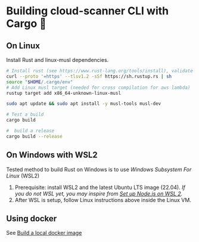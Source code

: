 # Building cloud-scanner CLI with Cargo 🦀

## On Linux

Install Rust and linux-musl dependencies.

```sh
# Install rust (see https://www.rust-lang.org/tools/install), validate when prompted
curl --proto '=https' --tlsv1.2 -sSf https://sh.rustup.rs | sh
source "$HOME/.cargo/env"
# Add Linux musl target (needed for cross compilation for aws lambda)
rustup target add x86_64-unknown-linux-musl

sudo apt update && sudo apt install -y musl-tools musl-dev

# Test a build
cargo build

#  build a release
cargo build --release
```

## On Windows with WSL2

Tested method to build Rust on Windows is to use _Windows Subsystem For Linux_ (WSL2)

1. Prerequisite: install WSL2 and  the latest Ubuntu LTS image (22.04).
_If you do not WSL yet, you may inspire from [Set up Node.js on WSL 2](https://docs.microsoft.com/en-us/windows/dev-environment/javascript/nodejs-on-wsl)._
2. After WSL is setup, follow Linux instructions above inside the Linux VM.

## Using docker

See [Build a local docker image](./docker-guide.md#build-a-local-docker-image)
